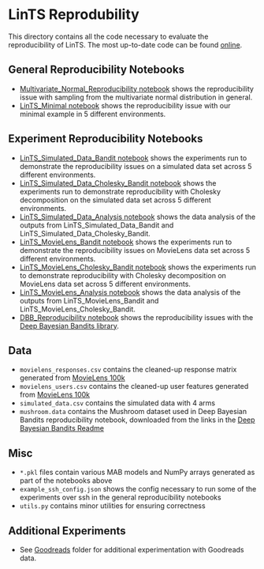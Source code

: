 # LinTS Reprodubility
This directory contains all the code necessary to evaluate the reproducibility of LinTS. The most up-to-date code can be found [online](https://github.com/fidelity/mabwiser/tree/master/examples/lints_reproducibility).


## General Reproducibility Notebooks
- [Multivariate_Normal_Reproducibility notebook](Multivariate_Normal_Reproducibility.ipynb) shows the reproducibility issue with sampling from the multivariate normal distribution in general.
- [LinTS_Minimal notebook](LinTS_Minimal.ipynb) shows the reproducibility issue with our minimal example in 5 different environments.

## Experiment Reproducibility Notebooks
- [LinTS_Simulated_Data_Bandit notebook](LinTS_Simulated_Data_Bandit.ipynb) shows the experiments run to demonstrate the reproducibility issues on a simulated data set across 5 different environments.
- [LinTS_Simulated_Data_Cholesky_Bandit notebook](LinTS_Simulated_Data_Cholesky_Bandit.ipynb) shows the experiments run to demonstrate reproducibility with Cholesky decomposition on the simulated data set across 5 different environments.
- [LinTS_Simulated_Data_Analysis notebook](LinTS_Simulated_Data_Analysis.ipynb) shows the data analysis of the outputs from LinTS_Simulated_Data_Bandit and LinTS_Simulated_Data_Cholesky_Bandit.
- [LinTS_MovieLens_Bandit notebook](LinTS_MovieLens_Bandit.ipynb) shows the experiments run to demonstrate the reproducibility issues on MovieLens data set across 5 different environments.
- [LinTS_MovieLens_Cholesky_Bandit notebook](LinTS_MovieLens_Cholesky_Bandit.ipynb) shows the experiments run to demonstrate reproducibility with Cholesky decomposition on MovieLens data set across 5 different environments.
- [LinTS_MovieLens_Analysis notebook](LinTS_MovieLens_Analysis.ipynb) shows the data analysis of the outputs from LinTS_MovieLens_Bandit and LinTS_MovieLens_Cholesky_Bandit.
- [DBB_Reproducibility notebook](DBB_Reproducibility.ipynb) shows the reproducibility issues with the [Deep Bayesian Bandits library](https://github.com/tensorflow/models/tree/archive/research/deep_contextual_bandits).

## Data
- `movielens_responses.csv` contains the cleaned-up response matrix generated from [MovieLens 100k](https://grouplens.org/datasets/movielens/100k/)
- `movielens_users.csv` contains the cleaned-up user features generated from [MovieLens 100k](https://grouplens.org/datasets/movielens/100k/)
- `simulated_data.csv` contains the simulated data with 4 arms
- `mushroom.data` contains the Mushroom dataset used in Deep Bayesian Bandits reproducibility notebook, downloaded from the links in the [Deep Bayesian Bandits Readme](https://github.com/tensorflow/models/tree/36101ab4095065a4196ff4f6437e94f0d91df4e9/research/deep_contextual_bandits)

## Misc
- `*.pkl` files contain various MAB models and NumPy arrays generated as part of the notebooks above
- `example_ssh_config.json` shows the config necessary to run some of the experiments over ssh in the general reproducibility notebooks
- `utils.py` contains minor utilities for ensuring correctness

## Additional Experiments
- See [Goodreads](goodreads) folder for additional experimentation with Goodreads data.
